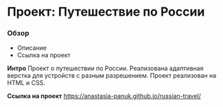 # Проект: Путешествие по России

### Обзор
* Описание
* Ссылка на проект

**Интро**
Проект о путешествии по России. Реализована адаптивная верстка для устройств с разным разрешением.
Проект реализован на HTML и CSS.

**Ссылка на проект**
https://anastasia-panuk.github.io/russian-travel/
